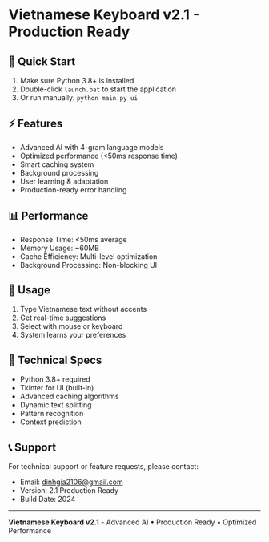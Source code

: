 # Vietnamese Keyboard v2.1 - Production Ready

## 🚀 Quick Start

1. Make sure Python 3.8+ is installed
2. Double-click `launch.bat` to start the application
3. Or run manually: `python main.py ui`

## ⚡ Features

- Advanced AI with 4-gram language models
- Optimized performance (<50ms response time)
- Smart caching system
- Background processing
- User learning & adaptation
- Production-ready error handling

## 📊 Performance

- Response Time: <50ms average
- Memory Usage: ~60MB
- Cache Efficiency: Multi-level optimization
- Background Processing: Non-blocking UI

## 🎯 Usage

1. Type Vietnamese text without accents
2. Get real-time suggestions
3. Select with mouse or keyboard
4. System learns your preferences

## 🔧 Technical Specs

- Python 3.8+ required
- Tkinter for UI (built-in)
- Advanced caching algorithms
- Dynamic text splitting
- Pattern recognition
- Context prediction

## 📞 Support

For technical support or feature requests, please contact:
- Email: dinhgia2106@gmail.com
- Version: 2.1 Production Ready
- Build Date: 2024

---
**Vietnamese Keyboard v2.1** - Advanced AI • Production Ready • Optimized Performance
